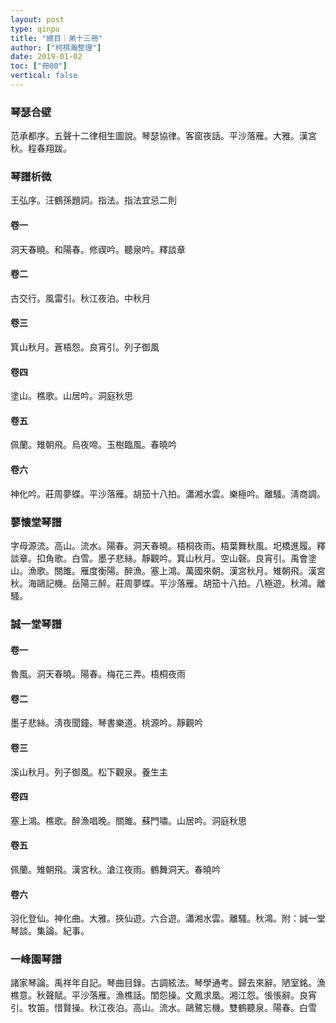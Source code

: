 ```yaml
---
layout: post
type: qinpu
title: "總目｜弟十三冊"
author: ["柯棋瀚整理"]
date: 2019-01-02
toc: ["冊00"]
vertical: false
---
```


### 琴瑟合壁

范承都序。五聲十二律相生圖說。琴瑟協律。客窗夜話。平沙落雁。大雅。漢宮秋。程春翔跋。

### 琴譜析微

王弘序。汪鶴孫題詞。指法。指法宜忌二則

#### 卷一

洞天春曉。和陽春。修禊吟。聽泉吟。釋談章

#### 卷二

古交行。風雷引。秋江夜泊。中秋月

#### 卷三

箕山秋月。蒼梧怨。良宵引。列子御風

#### 卷四

塗山。樵歌。山居吟。洞庭秋思

#### 卷五

佩蘭。雉朝飛。烏夜啼。玉樹臨風。春曉吟

#### 卷六

神化吟。莊周夢蝶。平沙落雁。胡笳十八拍。瀟湘水雲。樂極吟。離騷。淸商調。

### 蓼懐堂琴譜

字母源流。高山。流水。陽春。洞天春曉。梧桐夜雨。梧葉舞秋風。圯橋進履。釋談章。扣角歌。白雪。墨子悲絲。靜觀吟。箕山秋月。空山磬。良宵引。禹會塗山。漁歌。關雎。雁度衡陽。醉漁。塞上鴻。萬國來朝。漢宮秋月。雉朝飛。漢宮秋。海鷗記機。岳陽三醉。莊周夢蝶。平沙落雁。胡笳十八拍。八極遊。秋鴻。離騷。

### 誠一堂琴譜

#### 卷一

魯風。洞天春曉。陽春。梅花三弄。梧桐夜雨

#### 卷二

墨子悲絲。淸夜聞鐘。琴書樂道。桃源吟。靜觀吟

#### 卷三

溪山秋月。列子御風。松下觀泉。養生主

#### 卷四

塞上鴻。樵歌。醉漁唱晚。關雎。蘇門嘯。山居吟。洞庭秋思

#### 卷五

佩蘭。雉朝飛。漢宮秋。滄江夜雨。鶴舞洞天。春曉吟

#### 卷六

羽化登仙。神化曲。大雅。挾仙遊。六合遊。瀟湘水雲。離騷。秋鴻。附：誠一堂琴談。集論。紀事。

### 一峰園琴譜

諸家琴論。禹祥年自記。琴曲目錄。古調絃法。琴學通考。歸去來辭。陋室銘。漁樵意。秋聲賦。平沙落雁。漁樵話。閨怨操。文鳳求凰。湘江怨。悵悵辭。良宵引。牧笛。惜賢操。秋江夜泊。高山。流水。鷗鷺忘機。雙鶴聽泉。陽春。白雪
